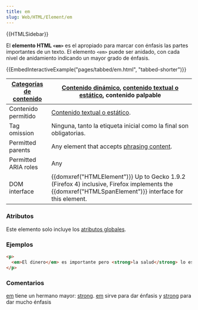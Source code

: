 ```yaml
---
title: em
slug: Web/HTML/Element/em
---
```


{{HTMLSidebar}}

El **elemento HTML `<em>`** es el apropiado para marcar con énfasis las partes importantes de un texto. El elemento `<em>` puede ser anidado, con cada nivel de anidamiento indicando un mayor grado de énfasis.

{{EmbedInteractiveExample("pages/tabbed/em.html", "tabbed-shorter")}}

| [Categorías de contenido](/es/docs/Web/HTML/Content_categories) | [Contenido dinámico](/es/docs/Web/HTML/Content_categories#contenido_dinámico), [contenido textual o estático](/es/docs/Web/HTML/Content_categories#contenido_textual_o_estático), contenido palpable |
| -------------------------------------------------------------------------- | -------------------------------------------------------------------------------------------------------------------------------------------------------------------------------------------------------------------------- |
| Contenido permitido                                                        | [Contenido textual o estático](/es/docs/Web/HTML/Content_categories#contenido_textual_o_estático).                                                                                                              |
| Tag omission                                                               | Ninguna, tanto la etiqueta inicial como la final son obligatorias.                                                                                                                                                         |
| Permitted parents                                                          | Any element that accepts [phrasing content](/es/docs/Web/HTML/Content_categories#phrasing_content).                                                                                                                        |
| Permitted ARIA roles                                                       | Any                                                                                                                                                                                                                        |
| DOM interface                                                              | {{domxref("HTMLElement")}} Up to Gecko 1.9.2 (Firefox 4) inclusive, Firefox implements the {{domxref("HTMLSpanElement")}} interface for this element.                                                                      |

### Atributos

Este elemento solo incluye los [atributos globales](/es/docs/Web/HTML/Global_attributes).

### Ejemplos

```html
<p>
  <em>El dinero</em> es importante pero <strong>la salud</strong> lo es más.
</p>
```

### Comentarios

[em](/es/docs/Web/HTML/Element/em) tiene un hermano mayor: [strong](/es/docs/Web/HTML/Element/strong). [em](/es/docs/Web/HTML/Element/em) sirve para dar énfasis y [strong](/es/docs/Web/HTML/Element/strong) para dar mucho énfasis
